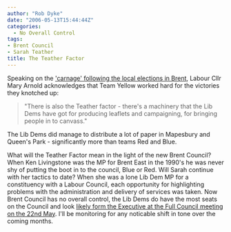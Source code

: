 ```yaml
---
author: "Rob Dyke"
date: "2006-05-13T15:44:44Z"
categories:
  - No Overall Control
tags:
- Brent Council
- Sarah Teather
title: The Teather Factor
---
```

Speaking on the ['carnage' following the local elections in Brent](http://www.kilburntimes.co.uk/content/camden/kilburntimes/news/story.aspx?brand=KLBTOnline&#38;category=news&#38;tBrand=northlondon24&#38;tCategory=newsklbt&#38;itemid=WeED12%20May%202006%2012%3A31%3A15%3A193), Labour Cllr Mary Arnold acknowledges that Team Yellow worked hard for the victories they knotched up:

> "There is also the Teather factor - there's a machinery that the Lib Dems have got for producing leaflets and campaigning, for bringing people in to canvass."

The Lib Dems did manage to distribute a lot of paper in Mapesbury and Queen's Park - significantly more than teams Red and Blue.

What will the Teather Factor mean in the light of the new Brent Council? When Ken Livingstone was the MP for Brent East in the 1990's he was never shy of putting the boot in to the council, Blue or Red. Will Sarah continue with her tactics to date? When she was a lone Lib Dem MP for a constituency with a Labour Council, each opportunity for highlighting problems with the administration and delivery of services was taken. Now Brent Council has no overall control, the Lib Dems do have the most seats on the Council and look [likely form the Executive at the Full Council meeting on the 22nd May](http://www.brent.gov.uk/democracy.nsf/7ad1450f925fae1580256adf005119df/8c31837d236ba70c80256bc6004172be!OpenDocument). I'll be monitoring for any noticable shift in tone over the coming months.
